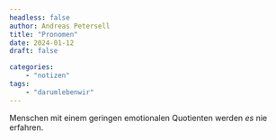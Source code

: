 ```yaml
---
headless: false
author: Andreas Petersell
title: "Pronomen"
date: 2024-01-12
draft: false

categories:
    - "notizen"
tags: 
    - "darumlebenwir"
---
```


Menschen mit einem geringen emotionalen Quotienten werden *es* nie erfahren.
